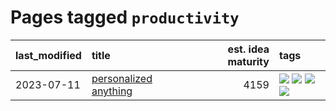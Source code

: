 # Pages tagged `productivity`

|last_modified|title|est. idea maturity|tags
|:---|:---|---:|:---|
|2023-07-11|[personalized anything](../personalized_anything.md)|4159|[![](https://img.shields.io/badge/tag-gdpr_data_export-161a53)](../tags/gdpr_data_export.md) [![](https://img.shields.io/badge/tag-llm-36f98)](../tags/llm.md) [![](https://img.shields.io/badge/tag-personalization-b3194)](../tags/personalization.md) [![](https://img.shields.io/badge/tag-productivity-34720)](../tags/productivity.md)|